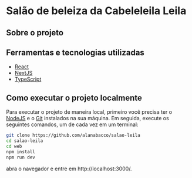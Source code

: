 # Salão de beleiza da Cabeleleila Leila

## Sobre o projeto

## Ferramentas e tecnologias utilizadas

- [React](https://react.dev/)
- [NextJS](https://nextjs.org/)
- [TypeScript](https://www.typescriptlang.org/)

## Como executar o projeto localmente

Para executar o projeto de maneira local, primeiro você precisa ter o [NodeJS](https://nodejs.org/) e o [Git](https://git-scm.com/) instalados na sua máquina. Em seguida, execute os seguintes comandos, um de cada vez em um terminal:

```bash
git clone https://github.com/alanabacco/salao-leila
cd salao-leila
cd web
npm install
npm run dev
```

abra o navegador e entre em http://localhost:3000/.
